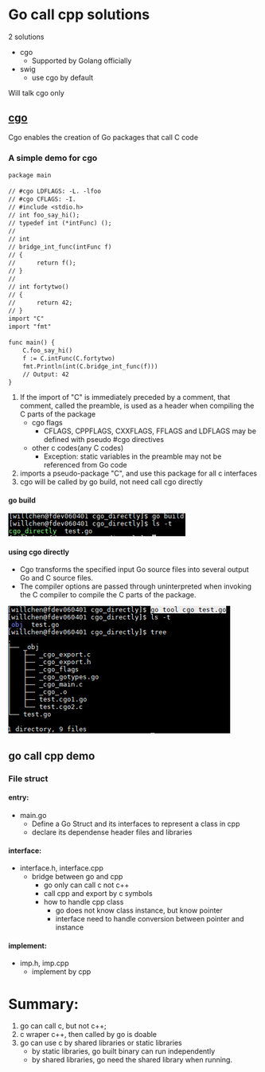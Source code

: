 # Go call cpp solutions
2 solutions
- cgo
  - Supported by Golang officially
- swig
  - use cgo by default

Will talk cgo only
## [cgo](https://golang.org/cmd/cgo/)
Cgo enables the creation of Go packages that call C code
### A simple demo for cgo
```
package main

// #cgo LDFLAGS: -L. -lfoo
// #cgo CFLAGS: -I.
// #include <stdio.h>
// int foo_say_hi();
// typedef int (*intFunc) ();
//
// int
// bridge_int_func(intFunc f)
// {
//		return f();
// }
//
// int fortytwo()
// {
//	    return 42;
// }
import "C"
import "fmt"

func main() {
	C.foo_say_hi()
	f := C.intFunc(C.fortytwo)
	fmt.Println(int(C.bridge_int_func(f)))
	// Output: 42
}
```
1. If the import of "C" is immediately preceded by a comment, that comment, called the preamble, is used as a header when compiling the C parts of the package
   - cgo flags
     - CFLAGS, CPPFLAGS, CXXFLAGS, FFLAGS and LDFLAGS may be defined with pseudo #cgo directives
   - other c codes(any C codes)
     - Exception: static variables in the preamble may not be referenced from Go code
2. imports a pseudo-package "C", and use this package for all c interfaces
3. cgo will be called by go build, not need call cgo directly
#### go build
![](res/go_build.png)
#### using cgo directly
  - Cgo transforms the specified input Go source files into several output Go and C source files. 
  - The compiler options are passed through uninterpreted when invoking the C compiler to compile the C parts of the package.
  
  ![](res/using_cgo.png)
## go call cpp demo
### File struct
#### entry:
- main.go
  - Define a Go Struct and its interfaces to represent a class in cpp
  - declare its dependense header files and libraries
  
#### interface:
- interface.h, interface.cpp
  - bridge between go and cpp
    - go only can call c not c++
    - call cpp and export by c symbols
    - how to handle cpp class
      - go does not know class instance, but know pointer
      - interface need to handle conversion between pointer and instance

#### implement:
- imp.h, imp.cpp
  - implement by cpp

# Summary:
1. go can call c, but not c++;
2. c wraper c++, then called by go is doable
3. go can use c by shared libraries or static libraries
   - by static libraries, go built binary can run independently
   - by shared libraries, go need the shared library when running.
